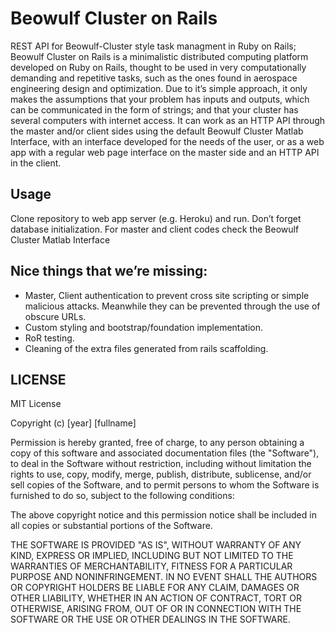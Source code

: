 # Beowulf Cluster on Rails

REST API for Beowulf-Cluster style task managment in Ruby on Rails; Beowulf Cluster on Rails is a minimalistic distributed computing platform developed on Ruby on Rails, thought to be used in very computationally demanding and repetitive tasks, such as the ones found in aerospace engineering design and optimization. Due to it’s simple approach, it only makes the assumptions that your problem has inputs and outputs, which can be communicated in the form of strings; and that your cluster has several computers with internet access. It can work as an HTTP API through the master and/or client sides using the default Beowulf Cluster Matlab Interface, with an interface developed for the needs of the user, or as a web app with a regular web page interface on the master side and an HTTP API in the client.

## Usage

Clone repository to web app server (e.g. Heroku) and run. Don’t forget database initialization. For master and client codes check the Beowulf Cluster Matlab Interface

## Nice things that we’re missing:

- Master, Client authentication to prevent cross site scripting or simple malicious attacks. Meanwhile they can be prevented through the use of obscure URLs.
- Custom styling and bootstrap/foundation implementation.
- RoR testing.
- Cleaning of the extra files generated from rails scaffolding.

## LICENSE

MIT License

Copyright (c) [year] [fullname]

Permission is hereby granted, free of charge, to any person obtaining a copy
of this software and associated documentation files (the "Software"), to deal
in the Software without restriction, including without limitation the rights
to use, copy, modify, merge, publish, distribute, sublicense, and/or sell
copies of the Software, and to permit persons to whom the Software is
furnished to do so, subject to the following conditions:

The above copyright notice and this permission notice shall be included in all
copies or substantial portions of the Software.

THE SOFTWARE IS PROVIDED "AS IS", WITHOUT WARRANTY OF ANY KIND, EXPRESS OR
IMPLIED, INCLUDING BUT NOT LIMITED TO THE WARRANTIES OF MERCHANTABILITY,
FITNESS FOR A PARTICULAR PURPOSE AND NONINFRINGEMENT. IN NO EVENT SHALL THE
AUTHORS OR COPYRIGHT HOLDERS BE LIABLE FOR ANY CLAIM, DAMAGES OR OTHER
LIABILITY, WHETHER IN AN ACTION OF CONTRACT, TORT OR OTHERWISE, ARISING FROM,
OUT OF OR IN CONNECTION WITH THE SOFTWARE OR THE USE OR OTHER DEALINGS IN THE
SOFTWARE.

